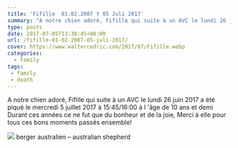 ```yaml
---
title: 'Fifille  01.02.2007 † 05 Juli 2017'
summary: "A notre chien adoré, Fifille qui suite à un AVC le lundi 26 juin 2017 a été piqué le mercredi 5 juillet 2017 à 15:45/16:00 à l 'âge de 10 ans et demi Durant ces années ce ne fut que du bonheur et de la joie, Merci à elle pour tous ces bons moments passés ensemble!"
type: posts
date: 2017-07-05T13:38:45+00:00
url: /fifille-01-02-2007-05-juli-2017/
cover: https://www.waltercedric.com/2017/07/Fifille.webp
categories:
  - Family
tags:
 - family
 - death
---
```

A notre chien adoré, Fifille qui suite à un AVC le lundi 26 juin 2017 a été piqué le mercredi 5 juillet 2017 à 15:45/16:00 à l 'âge de 10 ans et demi Durant ces années ce ne fut que du bonheur et de la joie, Merci à elle pour tous ces bons moments passés ensemble!

![](https://www.waltercedric.com/2017/07/Fifille.webp) berger australien – australian shepherd

